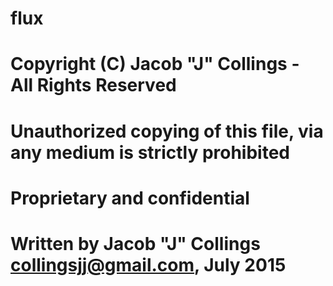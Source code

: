 # flux
# Copyright (C) Jacob "J" Collings - All Rights Reserved
# Unauthorized copying of this file, via any medium is strictly prohibited
# Proprietary and confidential
# Written by Jacob "J" Collings <collingsjj@gmail.com>, July 2015
#
